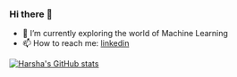 ### Hi there 👋

 
- 🌱 I’m currently exploring the world of Machine Learning
- 📫 How to reach me: [linkedin](https://www.linkedin.com/in/harsha-reddy-abb94518b/)












[![Harsha's GitHub stats](https://github-readme-stats.vercel.app/api?username=harshareddy832)](https://github.com/harshareddy832/github-readme-stats)

